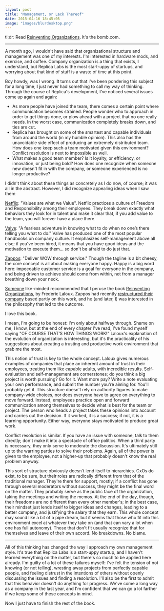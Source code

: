 ```yaml
---
layout: post
title: "Management, or Lack Thereof"
date: 2015-04-16 18:45:05
image: "images/blurdesktop.png"
---
```


tl;dr: Read [Reinventing Organizations](http://www.reinventingorganizations.com/). It's the bomb.com.

<!--more-->

- - - - - - - - 

A month ago, I wouldn't have said that organizational structure and
management was one of my interests. I'm interested in hardware mods,
and exercise, and coffee. Company organization is a thing that exists,
I understand, but Replica Labs is the most start-uppy of startups, and
worrying about that kind of stuff is a waste of time at this point.

Boy howdy, was I wrong. It turns out that I've been pondering this
subject for a long time; I just never had something to call my way of
thinking. Through the course of Replica's development, I've noticed
several issues come up again and again:

- As more people have joined the team, there comes a certain point where
communication becomes strained. People wonder who to approach in order to get things done, or plow ahead with a project that no one really needs. In the worst case, communication completely breaks down, and ties are cut.
- Replica has brought on some of the smartest and capable individuals from around the world (in my humble opinion). This also has the unavoidable side effect of producing an extremely distributed team. How does one keep such a team motivated given this environment? Conflict resolution is next to impossible as well. 
- What makes a good team member? Is it loyalty, or efficiency, or innovation, or just being bold? How does one recognize when someone new doesn't fit in with the company, or someone experienced is no longer productive?

I didn't think about these things as concretely as I do now, of course; it was all in the abstract. However, I did recognize appealing ideas when I saw them:

[Netflix](http://www.slideshare.net/reed2001/culture-1798664): "Values are what we Value". Netflix practices a culture of Freedom and Responsibility among their employees. They break down exactly what behaviors they look for in talent and make it clear that, if you add value to the team, you will forever have a place there.

[Valve](https://www.valvesoftware.com/company/Valve_Handbook_LowRes.pdf): "A fearless adventure in knowing what to do when no one’s there telling you what to do." Valve has produced one of the most popular handbooks on company culture. It emphasizes self-management above all else; if you've been hired, it means that you have good ideas and the motivation to execute them... so don't be afraid to do just that.

[Zappos](http://www.amazon.com/Delivering-Happiness-Profits-Passion-Purpose/dp/0446576220/ref=tmm_pap_title_1): "Deliver WOW through service." Though the tagline is a bit cheesy, the core concept is all about making everyone happy. Happy is a big word here: impeccable customer service is a goal for everyone in the company, and being driven to achieve should come from within, not from a manager breathing down your neck.

[Someone](http://jackmorrison.me/) like-minded recommended that I peruse the book [Reinventing Organizations](http://www.reinventingorganizations.com/), by Frederic Laloux. Zappos had recently [restructured their company](http://www.fastcompany.com/3044417/zappos-ceo-tony-hsieh-adopt-holacracy-or-leave) based partly on this work, and he (and later, I) was interested in the philosophy that led to the outcome.

I love this book.

I mean, I'm going to be honest: I'm only about halfway through. Shame on me, I know, but at the end of every chapter I've read, I've found myself saying "OF COURSE THAT'S HOW THINGS WORK!" Laloux's explanation of the evolution of organization is interesting, but it's the practicality of his suggestions about creating a trusting and productive work environment that grab me the most.

This notion of trust is key to the whole concept. Laloux gives numerous examples of companies that place an inherent amount of trust in their employees, treating them like capable adults, with incredible results. Self-evaluation and self-management are cornerstones; do you think a big project is worth pursuing? Go for it. Want more pay? Write a note evaluating your own performance, and submit the number you're aiming for. You'll probably get it. This structure doesn't rely on authority figures to make company-wide choices, nor does everyone have to agree on everything to move forward. Instead, employees practice open and forward communication among themselves to decide what is best for the team or project. The person who heads a project takes these opinions into account and carries out the decision. If it worked, it is a success; if not, it is a learning opportunity. Either way, everyone stays motivated to produce great work.

Conflict resolution is similar. If you have an issue with someone, talk to them directly; don't make it into a spectacle of office politics. When a third party is necessary, they only serve to moderate the discussion. It's ultimately still up to the warring parties to solve their problems. Again, all of the power is given to the employee, not a higher-up that probably doesn't know the real problem anyway.

This sort of structure obviously doesn't lend itself to hierarchies. CxOs do exist, to be sure, but their roles are radically different from that of the traditional manager. They're there for support, mostly; if a conflict has gone through several moderators without success, they might be the final word on the matter. They probably serve as the public face of the organization, taking the meetings and writing the memos. At the end of the day, though, their freedoms are no different than every other member's; in the best case, their mindset just lends itself to bigger ideas and changes, leading to a better company, and justifying the salary that they earn. This whole concept may sound like a bit of a pipe dream, but it seems that those who fit into this environment excel at whatever they take on (and that can vary a lot when one has full autonomy). Those that don't fit usually recognize that for themselves and leave of their own accord. No breakdowns. No blame.

- - - - - - - - 

All of this thinking has changed the way I approach my own management style. It's true that Replica Labs is a start-uppy startup, and I haven't learned everything on the matter, but there's so much to be applied here already. I'm guilty of a lot of these failures myself: I've felt the tension of not knowing (or not telling), wresting away projects from perfectly capable people, and feeling distrust in the intentions of others without openly discussing the issues and finding a resolution. I'll also be the first to admit that this behavior doesn't do anything for progress. We've come a long way as a company in the last year, and I'm confident that we can go a lot farther if we keep some of these concepts in mind.

Now I just have to finish the rest of the book.
